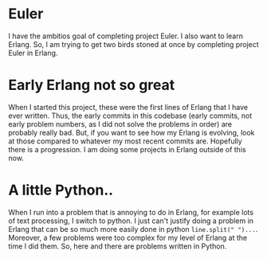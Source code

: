 # Euler
I have the ambitios goal of completing project Euler. I also want to learn Erlang. So, I am trying to get two birds stoned at once by completing project Euler in Erlang. 

# Early Erlang not so great
When I started this project, these were the first lines of Erlang that I have ever written. Thus, the early commits in this codebase (early commits, not early problem numbers, as I did not solve the problems in order) are probably really bad. But, if you want to see how my Erlang is evolving, look at those compared to whatever my most recent commits are. Hopefully there is a progression. I am doing some projects in Erlang outside of this now.

# A little Python..
When I run into a problem that is annoying to do in Erlang, for example lots of text processing, I switch to python. I just can't justify doing a problem in Erlang that can be so much more easily done in python `line.split(" ")...`. Moreover, a few problems were too complex for my level of Erlang at the time I did them. So, here and there are problems written in Python.

